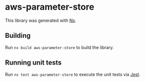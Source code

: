 # aws-parameter-store

This library was generated with [Nx](https://nx.dev).

## Building

Run `nx build aws-parameter-store` to build the library.

## Running unit tests

Run `nx test aws-parameter-store` to execute the unit tests via [Jest](https://jestjs.io).
